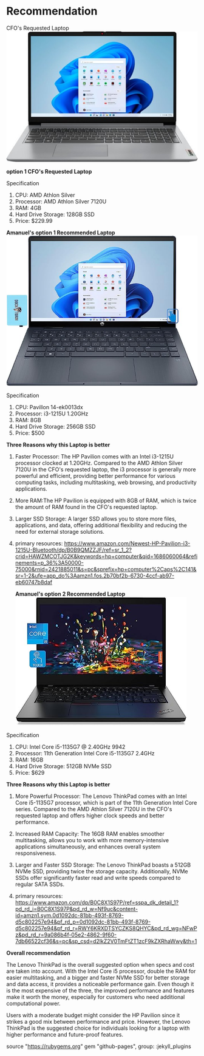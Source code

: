 # Recommendation
CFO's Requested Laptop
![Lenovo - Ideapad 1 15.6"](Lenovo.jpg)

**option 1 CFO's Requested Laptop**

Specification
1. CPU: AMD Athlon Silver
2. Processor: AMD Athlon Silver 7120U
3. RAM: 4GB 
4. Hard Drive Storage: 128GB SSD
5. Price: $229.99

**Amanuel's option 1 Recommended Laptop**
![HP 2022 Newest Pavilion ](HP.jpg)

Specification
1. CPU: Pavillon 14-ek0013dx
2. Processor: i3-1215U 1.20GHz 
3. RAM: 8GB
4. Hard Drive Storage: 256GB SSD
5. Price: $500

**Three Reasons why this Laptop is better**

1. Faster Processor: The HP Pavilion comes with an Intel i3-1215U processor clocked at 1.20GHz. Compared to the AMD Athlon Silver 7120U in the CFO's requested laptop, the i3 processor is generally more powerful and efficient, providing better performance for various computing tasks, including multitasking, web browsing, and productivity applications.

2. More RAM:The HP Pavilion is equipped with 8GB of RAM, which is twice the amount of RAM found in the CFO's requested laptop. 

3. Larger SSD Storage: A larger SSD allows you to store more files, applications, and data, offering additional flexibility and reducing the need for external storage solutions.
4. primary resources: https://www.amazon.com/Newest-HP-Pavilion-i3-1215U-Bluetooth/dp/B0B9QMZZJF/ref=sr_1_2?crid=HAWZMCOTJG2K&keywords=hp+computer&qid=1686060064&refinements=p_36%3A50000-75000&rnid=2421885011&s=pc&sprefix=hp+computer%2Caps%2C141&sr=1-2&ufe=app_do%3Aamzn1.fos.2b70bf2b-6730-4ccf-ab97-eb60747b8daf

   **Amanuel's option 2 Recommended Laptop**
![Lenovo ThinkPad](LenovoThinkPad.jpg)

Specification
1. CPU: Intel Core i5-1135G7 @ 2.40GHz 9942
2. Processor: 11th Generation Intel Core i5-1135G7 2.4GHz
3. RAM: 16GB
4. Hard Drive Storage: 512GB NVMe SSD
5. Price: $629

**Three Reasons why this Laptop is better**

1. More Powerful Processor: The Lenovo ThinkPad comes with an Intel Core i5-1135G7 processor, which is part of the 11th Generation Intel Core series. Compared to the AMD Athlon Silver 7120U in the CFO's requested laptop and offers higher clock speeds and better performance.

2. Increased RAM Capacity: The 16GB RAM enables smoother multitasking, allows you to work with more memory-intensive applications simultaneously, and enhances overall system responsiveness.
 
3. Larger and Faster SSD Storage: The Lenovo ThinkPad boasts a 512GB NVMe SSD, providing twice the storage capacity. Additionally, NVMe SSDs offer significantly faster read and write speeds compared to regular SATA SSDs.
4. primary resources: https://www.amazon.com/dp/B0C8X1S97P/ref=sspa_dk_detail_1?pd_rd_i=B0C8X1S97P&pd_rd_w=Nf9uc&content-id=amzn1.sym.0d1092dc-81bb-493f-8769-d5c802257e94&pf_rd_p=0d1092dc-81bb-493f-8769-d5c802257e94&pf_rd_r=RWY6KRXDTSYCZKS8QHYC&pd_rd_wg=NFwPz&pd_rd_r=9a086b4f-05e2-4862-9f60-7db66522cf36&s=pc&sp_csd=d2lkZ2V0TmFtZT1zcF9kZXRhaWwy&th=1

**Overall recommendation**

The Lenovo ThinkPad is the overall suggested option when specs and cost are taken into account. With the Intel Core i5 processor, double the RAM for easier multitasking, and a bigger and faster NVMe SSD for better storage and data access, it provides a noticeable performance gain. Even though it is the most expensive of the three, the improved performance and features make it worth the money, especially for customers who need additional computational power.

Users with a moderate budget might consider the HP Pavilion since it strikes a good mix between performance and price. However, the Lenovo ThinkPad is the suggested choice for individuals looking for a laptop with higher performance and future-proof features.

source "https://rubygems.org"
gem "github-pages", group: :jekyll_plugins

